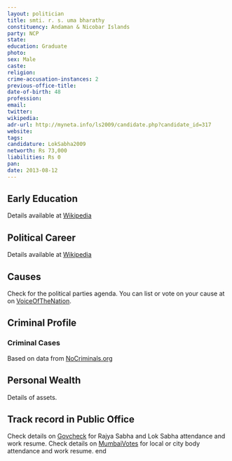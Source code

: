 ```yaml
---
layout: politician
title: smti. r. s. uma bharathy
constituency: Andaman & Nicobar Islands 
party: NCP
state: 
education: Graduate
photo: 
sex: Male
caste: 
religion: 
crime-accusation-instances: 2
previous-office-title: 
date-of-birth: 48
profession: 
email: 
twitter: 
wikipedia: 
adr-url: http://myneta.info/ls2009/candidate.php?candidate_id=317
website: 
tags: 
candidature: LokSabha2009
networth: Rs 73,000
liabilities: Rs 0
pan: 
date: 2013-08-12
---
```


## Early Education
Details available at [Wikipedia](http://www.wikipedia.org/wiki/)

## Political Career
Details available at [Wikipedia](http://www.wikipedia.org/wiki/)

## Causes 
Check for the political parties agenda. You can list or vote on your cause at on [VoiceOfTheNation](http://www.voiceofthenation.org).

## Criminal Profile

### Criminal Cases
Based on data from [NoCriminals.org](http://www.nocriminals.org)

## Personal Wealth
Details of assets.

## Track record in Public Office
Check details on [Govcheck](http://www.govcheck.org) for Rajya Sabha and Lok Sabha attendance and work resume. Check details on [MumbaiVotes](http://www.mumbaivotes.org) for local or city body attendance and work resume.
	end
